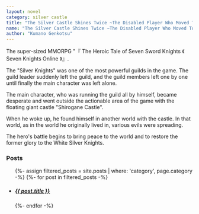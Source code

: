 ```yaml
---
layout: novel
category: silver castle
title: "The Silver Castle Shines Twice ~The Disabled Player Who Moved Together With The Giant Floating Castle Hideout Seems To Stick To The Justice Job Build Even In Another World~"
name: "The Silver Castle Shines Twice ~The Disabled Player Who Moved Together With The Giant Floating Castle Hideout Seems To Stick To The Justice Job Build Even In Another World~"
author: "Kumano Genkotsu"
---
```


The super-sized MMORPG "『 The Heroic Tale of Seven Sword Knights 《 Seven Knights Online 》』.

The "Silver Knights" was one of the most powerful guilds in the game. The guild leader suddenly left the guild, and the guild members left one by one until finally the main character was left alone.

The main character, who was running the guild all by himself, became desperate and went outside the actionable area of the game with the floating giant castle "Shirogane Castle".

When he woke up, he found himself in another world with the castle. In that world, as in the world he originally lived in, various evils were spreading.

The hero's battle begins to bring peace to the world and to restore the former glory to the White Silver Knights.


<h3>Posts</h3>
<div class="posts noList">
    <ul>
        {%- assign filtered_posts = site.posts | where: 'category', page.category -%}
        {%- for post in filtered_posts -%}
            <li>
                <h5>
                    <a class="post-link" href="{{ post.url }}">{{ post.title }}</a>
                </h5>
            </li>
        {%- endfor -%}
    </ul>
</div>
